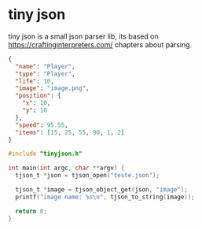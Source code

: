 # tiny json

tiny json is a small json parser lib, its based on https://craftinginterpreters.com/ chapters about parsing.

```json
{
  "name": "Player",
  "type": "Player",
  "life": 10,
  "image": "image.png",
  "position": {
    "x": 10,
    "y": 10
  },
  "speed": 95.55,
  "items": [15, 25, 55, 90, 1, 2]
}
```

```c
#include "tinyjson.h"

int main(int argc, char **argv) {
  tjson_t *json = tjson_open("teste.json");

  tjson_t *image = tjson_object_get(json, "image");
  printf("image name: %s\n", tjson_to_string(image));

  return 0;
}
```